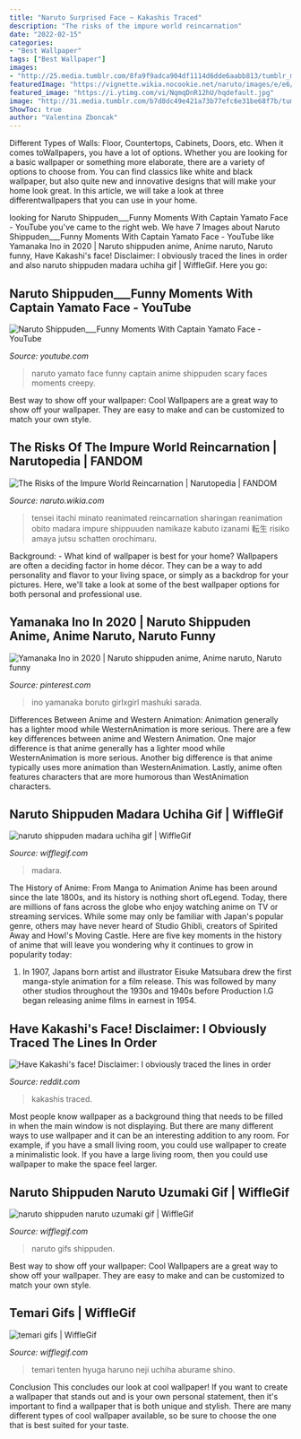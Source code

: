 ```yaml
---
title: "Naruto Surprised Face ~ Kakashis Traced"
description: "The risks of the impure world reincarnation"
date: "2022-02-15"
categories:
- "Best Wallpaper"
tags: ["Best Wallpaper"]
images:
- "http://25.media.tumblr.com/8fa9f9adca904df1114d6dde6aabb813/tumblr_msyxuzsEvI1rmzunto1_500.gif"
featuredImage: "https://vignette.wikia.nocookie.net/naruto/images/e/e6/Edo_Tensei_no_Risuku1.png/revision/latest?cb=20131011032852"
featured_image: "https://i.ytimg.com/vi/NqmqDnR12hU/hqdefault.jpg"
image: "http://31.media.tumblr.com/b7d8dc49e421a73b77efc6e31be68f7b/tumblr_mq5057LN0i1r9uvs7o1_500.gif"
ShowToc: true
author: "Valentina Zboncak"
---
```



Different Types of Walls: Floor, Countertops, Cabinets, Doors, etc.
When it comes toWallpapers, you have a lot of options. Whether you are looking for a basic wallpaper or something more elaborate, there are a variety of options to choose from. You can find classics like white and black wallpaper, but also quite new and innovative designs that will make your home look great. In this article, we will take a look at three differentwallpapers that you can use in your home.

	

		
looking for Naruto Shippuden___Funny Moments With Captain Yamato Face - YouTube you've came to the right web. We have 7 Images about Naruto Shippuden___Funny Moments With Captain Yamato Face - YouTube like Yamanaka Ino in 2020 | Naruto shippuden anime, Anime naruto, Naruto funny, Have Kakashi&#039;s face! Disclaimer: I obviously traced the lines in order and also naruto shippuden madara uchiha gif | WiffleGif. Here you go:
		
    
## Naruto Shippuden___Funny Moments With Captain Yamato Face - YouTube

<img loading=lazy src="https://i.ytimg.com/vi/NqmqDnR12hU/hqdefault.jpg" onerror="this.onerror=null;this.src='https://tse2.mm.bing.net/th?id=OIP.kwgVrojKIJ76_1XudjtWTgHaFj&amp;pid=15.1';" alt="Naruto Shippuden___Funny Moments With Captain Yamato Face - YouTube">

_Source: youtube.com_

>naruto yamato face funny captain anime shippuden scary faces moments creepy. 

	

Best way to show off your wallpaper:
Cool Wallpapers are a great way to show off your wallpaper. They are easy to make and can be customized to match your own style.

    
## The Risks Of The Impure World Reincarnation | Narutopedia | FANDOM

<img loading=lazy src="https://vignette.wikia.nocookie.net/naruto/images/e/e6/Edo_Tensei_no_Risuku1.png/revision/latest?cb=20131011032852" onerror="this.onerror=null;this.src='https://tse4.mm.bing.net/th?id=OIP.YRCVWWknplRxRWbtMQJC3AHaHd&amp;pid=15.1';" alt="The Risks of the Impure World Reincarnation | Narutopedia | FANDOM">

_Source: naruto.wikia.com_

>tensei itachi minato reanimated reincarnation sharingan reanimation obito madara impure shippuuden namikaze kabuto izanami 転生 risiko amaya jutsu schatten orochimaru. 

	

Background: - What kind of wallpaper is best for your home?
Wallpapers are often a deciding factor in home décor. They can be a way to add personality and flavor to your living space, or simply as a backdrop for your pictures. Here, we'll take a look at some of the best wallpaper options for both personal and professional use.

    
## Yamanaka Ino In 2020 | Naruto Shippuden Anime, Anime Naruto, Naruto Funny

<img loading=lazy src="https://i.pinimg.com/736x/32/d6/6c/32d66c8ba69edaf0b208457f1ed07a27.jpg" onerror="this.onerror=null;this.src='https://tse2.mm.bing.net/th?id=OIP.nLeWRONgT69mYpbYR5xUPgHaHb&amp;pid=15.1';" alt="Yamanaka Ino in 2020 | Naruto shippuden anime, Anime naruto, Naruto funny">

_Source: pinterest.com_

>ino yamanaka boruto girlxgirl mashuki sarada. 

	

Differences Between Anime and Western Animation: Animation generally has a lighter mood while WesternAnimation is more serious.
There are a few key differences between anime and Western Animation. One major difference is that anime generally has a lighter mood while WesternAnimation is more serious. Another big difference is that anime typically uses more animation than WesternAnimation. Lastly, anime often features characters that are more humorous than WestAnimation characters.

    
## Naruto Shippuden Madara Uchiha Gif | WiffleGif

<img loading=lazy src="http://31.media.tumblr.com/b7d8dc49e421a73b77efc6e31be68f7b/tumblr_mq5057LN0i1r9uvs7o1_500.gif" onerror="this.onerror=null;this.src='https://tse4.mm.bing.net/th?id=OIP.Qgs6j87dPDgavwrVk7_LigHaEK&amp;pid=15.1';" alt="naruto shippuden madara uchiha gif | WiffleGif">

_Source: wifflegif.com_

>madara. 

	

The History of Anime: From Manga to Animation
Anime has been around since the late 1800s, and its history is nothing short ofLegend. Today, there are millions of fans across the globe who enjoy watching anime on TV or streaming services. While some may only be familiar with Japan's popular genre, others may have never heard of Studio Ghibli, creators of Spirited Away and Howl's Moving Castle. Here are five key moments in the history of anime that will leave you wondering why it continues to grow in popularity today:
1) In 1907, Japans born artist and illustrator Eisuke Matsubara drew the first manga-style animation for a film release. This was followed by many other studios throughout the 1930s and 1940s before Production I.G began releasing anime films in earnest in 1954.

    
## Have Kakashi&#039;s Face! Disclaimer: I Obviously Traced The Lines In Order

<img loading=lazy src="https://preview.redd.it/j87av9qju7c31.jpg?auto=webp&amp;s=9fc38049035eeea57ac7ff35739b3e44984b7539" onerror="this.onerror=null;this.src='https://tse2.mm.bing.net/th?id=OIP.GR7VFeWq6u7fWOHop8ITPAHaFj&amp;pid=15.1';" alt="Have Kakashi&#039;s face! Disclaimer: I obviously traced the lines in order">

_Source: reddit.com_

>kakashis traced. 

	

Most people know wallpaper as a background thing that needs to be filled in when the main window is not displaying. But there are many different ways to use wallpaper and it can be an interesting addition to any room. For example, if you have a small living room, you could use wallpaper to create a minimalistic look. If you have a large living room, then you could use wallpaper to make the space feel larger.

    
## Naruto Shippuden Naruto Uzumaki Gif | WiffleGif

<img loading=lazy src="http://25.media.tumblr.com/8fa9f9adca904df1114d6dde6aabb813/tumblr_msyxuzsEvI1rmzunto1_500.gif" onerror="this.onerror=null;this.src='https://tse3.mm.bing.net/th?id=OIP.j6n5rcqQTfERTW3eaqu4EwHaE8&amp;pid=15.1';" alt="naruto shippuden naruto uzumaki gif | WiffleGif">

_Source: wifflegif.com_

>naruto gifs shippuden. 

	

Best way to show off your wallpaper:
Cool Wallpapers are a great way to show off your wallpaper. They are easy to make and can be customized to match your own style.

    
## Temari Gifs | WiffleGif

<img loading=lazy src="http://25.media.tumblr.com/19a898a6005dc1b276f8498a20f2099b/tumblr_mlmfluWHTx1rtl9dyo1_500.gif" onerror="this.onerror=null;this.src='https://tse3.mm.bing.net/th?id=OIP.18z3Uc8ZQYBvhJ7x4STbuAHaEc&amp;pid=15.1';" alt="temari gifs | WiffleGif">

_Source: wifflegif.com_

>temari tenten hyuga haruno neji uchiha aburame shino. 

	

Conclusion
This concludes our look at cool wallpaper! If you want to create a wallpaper that stands out and is your own personal statement, then it's important to find a wallpaper that is both unique and stylish. There are many different types of cool wallpaper available, so be sure to choose the one that is best suited for your taste.

